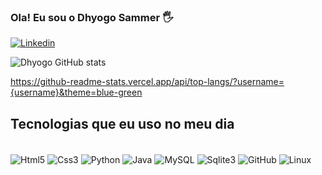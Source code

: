 ### Ola! Eu sou o Dhyogo Sammer 🖐️

[![Linkedin](https://img.shields.io/badge/LinkedIn-0077B5?style=for-the-badge&logo=linkedin&logoColor=white)](https://www.linkedin.com/in/dhyogo-sammer-14615926a/)


![Dhyogo GitHub stats](https://github-readme-stats.vercel.app/api?username=DhyogoSammer&show_icons=true&theme=dracula)

https://github-readme-stats.vercel.app/api/top-langs/?username={username}&theme=blue-green

## Tecnologias que eu uso no meu dia 

<div style="display_block"><br/>
<img align = "center" alt = "Html5" src = "https://img.shields.io/badge/HTML5-E34F26?style=for-the-badge&logo=html5&logoColor=white"/>
<img align = "center" alt = "Css3" src = "https://img.shields.io/badge/CSS3-1572B6?style=for-the-badge&logo=css3&logoColor=white"/>
<img align = "center" alt = "Python" src = "https://img.shields.io/badge/Python-3776AB?style=for-the-badge&logo=python&logoColor=white"/>
<img align = "center" alt = "Java" src = "https://img.shields.io/badge/Java-ED8B00?style=for-the-badge&logo=openjdk&logoColor=white"/>
<img align = "center" alt = "MySQL" src = "https://img.shields.io/badge/MySQL-00000F?style=for-the-badge&logo=mysql&logoColor=white"/>
<img align = "center" alt = "Sqlite3" src = "https://img.shields.io/badge/SQLite-07405E?style=for-the-badge&logo=sqlite&logoColor=white"/>
<img align = "center" alt = "GitHub" src = "https://img.shields.io/badge/GitHub-100000?style=for-the-badge&logo=github&logoColor=white"/>
<img align = "center" alt = "Linux" src = "https://img.shields.io/badge/Linux-FCC624?style=for-the-badge&logo=linux&logoColor=black"/>
  
</div>
